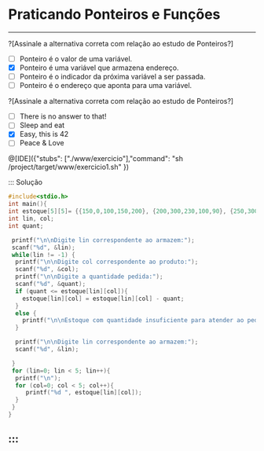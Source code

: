 # Praticando Ponteiros e Funções
---
?[Assinale a alternativa correta com relação ao estudo de Ponteiros?] 
-[ ] Ponteiro é o valor de uma variável. 
-[x] Ponteiro é uma variável que armazena endereço. 
-[ ] Ponteiro é o indicador da próxima variável a ser passada. 
-[ ] Ponteiro é o endereço que aponta para uma variável.

?[Assinale a alternativa correta com relação ao estudo de Ponteiros?]
-[ ] There is no answer to that!
-[ ] Sleep and eat
-[x] Easy, this is 42
-[ ] Peace & Love

@[IDE]({"stubs": ["./www/exercicio"],"command": "sh /project/target/www/exercicio1.sh"
})


::: Solução

``` C
#include<stdio.h>
int main(){
int estoque[5][5]= {{150,0,100,150,200}, {200,300,230,100,90}, {250,300,0,200,150}, {300,100,90,450,0},{350,300,400,250,200}};
int lin, col;
int quant;

 printf("\n\nDigite lin correspondente ao armazem:");
 scanf("%d", &lin);
 while(lin != -1) {
  printf("\n\nDigite col correspondente ao produto:");
  scanf("%d", &col);
  printf("\n\nDigite a quantidade pedida:");
  scanf("%d", &quant);
  if (quant <= estoque[lin][col]){
    estoque[lin][col] = estoque[lin][col] - quant;
  }
  else {
    printf("\n\nEstoque com quantidade insuficiente para atender ao pedido");
  }

  printf("\n\nDigite lin correspondente ao armazem:");
  scanf("%d", &lin);

 }
 for (lin=0; lin < 5; lin++){
  printf("\n");
  for (col=0; col < 5; col++){
     printf("%d ", estoque[lin][col]);
  }
 }
}

```
:::
----


